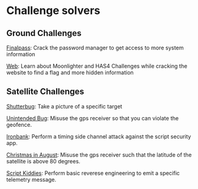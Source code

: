 # Challenge solvers

## Ground Challenges
[Finalpass](./challenges/ground_chals/finalpass/README.md): Crack the password manager to get access to more system information

[Web](./challenges/ground_chals/has4-web/README.md): Learn about Moonlighter and HAS4 Challenges while cracking the website to find a flag and more hidden information

## Satellite Challenges
[Shutterbug](./solvers/satellite_chals/image/readme.md): Take a picture of a specific target

[Unintended Bug](./solvers/satellite_chals/geofence/readme.md): Misuse the gps receiver so that you can violate the geofence.

[Ironbank](./solvers/satellite_chals/ironbank/readme.md): Perform a timing side channel attack against the script security app.

[Christmas in August](./solvers/satellite_chals/santa/readme.md): Misuse the gps receiver such that the latitude of the satellite is above 80 degrees.

[Script Kiddies](./solvers/satellite_chals/script_kiddie/readme.md): Perform basic reverese engineering to emit a specific telemetry message.